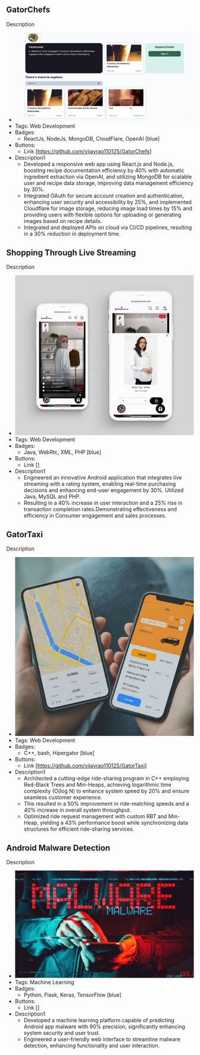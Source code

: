 ## GatorChefs
Description
- ![600x200](../assets/gatorchefs.png)
- Tags: Web Development
- Badges:
  - ReactJs, NodeJs, MongoDB, CloudFlare, OpenAI [blue]
- Buttons:
  - Link [https://github.com/vijayrao110125/GatorChefs]
- Description1
  - Developed a responsive web app using React.js and Node.js, boosting recipe documentation efficiency by 40% with automatic ingredient extraction via OpenAI, and utilizing MongoDB for scalable user and recipe data storage, improving data management efficiency by 30%.
  - Integrated OAuth for secure account creation and authentication, enhancing user security and accessibility by 25%, and implemented Cloudflare for image storage, reducing image load times by  15% and providing users with flexible options for uploading or generating images based on recipe details.
  - Integrated and deployed APIs on cloud via CI/CD pipelines, resulting in a 30% reduction in deployment time.

## Shopping Through Live Streaming
Description
- ![600x200](../assets/shopping.png)
- Tags: Web Development
- Badges:
  - Java, WebRtc, XML, PHP [blue]
- Buttons:
  - Link []
- Description1
  - Engineered an innovative Android application that integrates live streaming with a rating system, enabling real-time purchasing decisions and enhancing end-user engagement by 30%. Utilized Java, MySQL and PHP.
  - Resulting in a 40% increase in user interaction and a 25% rise in transaction completion rates.Demonstrating effectiveness and efficiency in Consumer engagement and sales processes.

## GatorTaxi
Description
- ![600x200](../assets/ride.jpeg)
- Tags: Web Development
- Badges:
  - C++, bash, Hipergator [blue]
- Buttons:
  - Link [https://github.com/vijayrao110125/GatorTaxi]
- Description1
  - Architected a cutting-edge ride-sharing program in C++ employing Red-Black Trees and Min-Heaps, achieving logarithmic time complexity (O(log N) to enhance system speed by 20% and ensure seamless customer experience.
  - This resulted in a 50% improvement in ride-matching speeds and a 40% increase in overall system throughput.
  - Optimized ride request management with custom RBT and Min-Heap, yielding a 43% performance boost while synchronizing data structures for efficient ride-sharing services.

## Android Malware Detection
Description
- ![600x200](../assets/malware-android.jpg)
- Tags: Machine Learning
- Badges:
  - Python, Flask, Keras, TensorFlow [blue]
- Buttons:
  - Link []
- Description1
  - Developed a machine learning platform capable of predicting Android app malware with 90% precision, significantly enhancing system security and user trust.
  - Engineered a user-friendly web interface to streamline malware detection, enhancing functionality and user interaction.